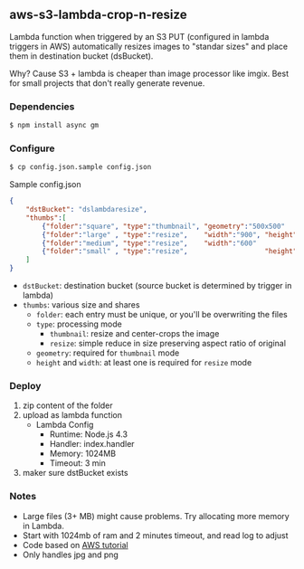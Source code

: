 ## aws-s3-lambda-crop-n-resize
Lambda function when triggered by an S3 PUT (configured in lambda triggers in AWS) automatically resizes images to "standar sizes" and place them in destination bucket (dsBucket).

Why? Cause S3 + lambda is cheaper than image processor like imgix. Best for small projects that don't really generate revenue.

### Dependencies
```bash
$ npm install async gm
```
### Configure

```bash
$ cp config.json.sample config.json
```

Sample config.json

```json
{
	"dstBucket": "dslambdaresize",
	"thumbs":[
		{"folder":"square", "type":"thumbnail", "geometry":"500x500"         },
		{"folder":"large" , "type":"resize",    "width":"900", "height":"900"},
		{"folder":"medium", "type":"resize",    "width":"600"                },
		{"folder":"small" , "type":"resize",                   "height":"300"}
	]
}
```
- `dstBucket`: destination bucket (source bucket is determined by trigger in lambda)
- `thumbs`: various size and shares
	- `folder`: each entry must be unique, or you'll be overwriting the files
	- `type`: processing mode
		- `thumbnail`: resize and center-crops the image
		- `resize`: simple reduce in size preserving aspect ratio of original
	- `geometry`: required for `thumbnail` mode
	- `height` and `width`: at least one is required for `resize` mode


### Deploy
1. zip content of the folder
2. upload as lambda function
	* Lambda Config
		* Runtime: Node.js 4.3
		* Handler: index.handler
		* Memory: 1024MB
		* Timeout: 3 min
3. maker sure dstBucket exists

### Notes
* Large files (3+ MB) might cause problems. Try allocating more memory in Lambda.
* Start with 1024mb of ram and 2 minutes timeout, and read log to adjust
* Code based on [AWS tutorial](http://docs.aws.amazon.com/lambda/latest/dg/with-s3-example-deployment-pkg.html)
* Only handles jpg and png
